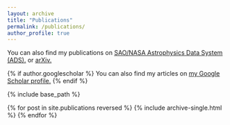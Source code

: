 ```yaml
---
layout: archive
title: "Publications"
permalink: /publications/
author_profile: true
---
```


You can also find my publications on <u><a href="{{https://ui.adsabs.harvard.edu/#/public-libraries/y2_59cmZQ2iC2mUPSYSXtQ}}">SAO/NASA Astrophysics Data System (ADS)</a>.</u> or <u><a href="{{https://arxiv.org/find/astro-ph/1/au:+Ramachandra_N/0/1/0/all/0/1}}">arXiv</a>.</u>

{% if author.googlescholar %}
  You can also find my articles on <u><a href="{{author.googlescholar}}">my Google Scholar profile</a>.</u>
{% endif %}

{% include base_path %}

{% for post in site.publications reversed %}
  {% include archive-single.html %}
{% endfor %}

